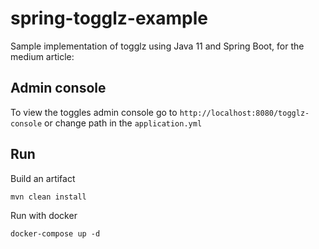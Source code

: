 # spring-togglz-example
Sample implementation of togglz using Java 11 and Spring Boot, for the medium article:

## Admin console
To view the toggles admin console go to `http://localhost:8080/togglz-console` or change path in the `application.yml` 

## Run
Build an artifact
```
mvn clean install
```
Run with docker
```
docker-compose up -d
```